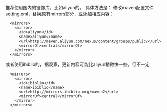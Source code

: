 推荐使用国内的镜像库，比如aliyun的。
具体方法是：
修改maven配置文件setting.xml，替换原有mirrors部分，或添加相应内容：
```
  <mirrors>
    <mirror>
      <id>aliyun</id>
      <name>aliyun</name>
      <url>http://maven.aliyun.com/nexus/content/groups/public/</url>
      <mirrorOf>central</mirrorOf>
    </mirror>
  </mirrors>
```

或者使用ibiblio的，据观察，更新内容可能比aliyun稍微快一些，但不一定
```
  <mirrors>
    <mirror>
      <id>ibiblio</id>
      <name>ibiblio</name>
      <url>http://mirrors.ibiblio.org/maven2</url>
      <mirrorOf>central</mirrorOf>
    </mirror>
  </mirrors>
```
